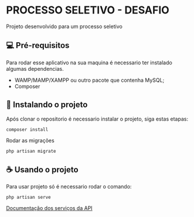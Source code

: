 # **PROCESSO SELETIVO - DESAFIO**

Projeto desenvolvido para um processo seletivo

## 💻 Pré-requisitos

Para rodar esse aplicativo na sua maquina é necessario ter instalado algumas dependencias.

* WAMP/MAMP/XAMPP ou outro pacote que contenha MySQL;
* Composer

## 🚀 Instalando o projeto

Após clonar o repositorio é necessario instalar o projeto, siga estas etapas:

```
composer install
```

Rodar as migrações
```
php artisan migrate
```

## ☕ Usando o projeto

Para usar projeto só é necessario rodar o comando:

```
php artisan serve
```

[Documentação dos serviços da API](API-README.md)
